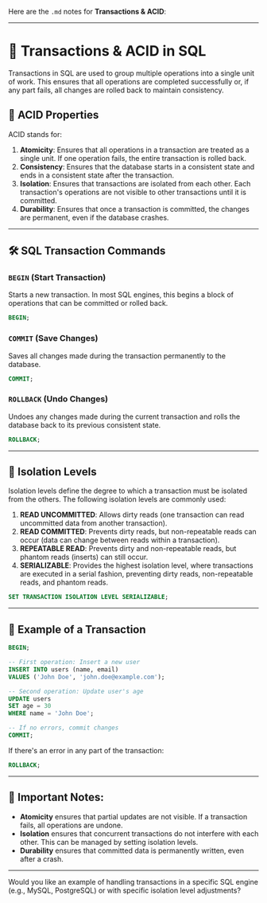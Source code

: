 Here are the `.md` notes for **Transactions & ACID**:

---

# 🏦 Transactions & ACID in SQL

Transactions in SQL are used to group multiple operations into a single unit of work. This ensures that all operations are completed successfully or, if any part fails, all changes are rolled back to maintain consistency.

## 🔑 ACID Properties

ACID stands for:

1. **Atomicity**: Ensures that all operations in a transaction are treated as a single unit. If one operation fails, the entire transaction is rolled back.
2. **Consistency**: Ensures that the database starts in a consistent state and ends in a consistent state after the transaction.
3. **Isolation**: Ensures that transactions are isolated from each other. Each transaction's operations are not visible to other transactions until it is committed.
4. **Durability**: Ensures that once a transaction is committed, the changes are permanent, even if the database crashes.

---

## 🛠️ SQL Transaction Commands

### `BEGIN` (Start Transaction)

Starts a new transaction. In most SQL engines, this begins a block of operations that can be committed or rolled back.

```sql
BEGIN;
```

### `COMMIT` (Save Changes)

Saves all changes made during the transaction permanently to the database.

```sql
COMMIT;
```

### `ROLLBACK` (Undo Changes)

Undoes any changes made during the current transaction and rolls the database back to its previous consistent state.

```sql
ROLLBACK;
```

---

## 🧪 Isolation Levels

Isolation levels define the degree to which a transaction must be isolated from the others. The following isolation levels are commonly used:

1. **READ UNCOMMITTED**: Allows dirty reads (one transaction can read uncommitted data from another transaction).
2. **READ COMMITTED**: Prevents dirty reads, but non-repeatable reads can occur (data can change between reads within a transaction).
3. **REPEATABLE READ**: Prevents dirty and non-repeatable reads, but phantom reads (inserts) can still occur.
4. **SERIALIZABLE**: Provides the highest isolation level, where transactions are executed in a serial fashion, preventing dirty reads, non-repeatable reads, and phantom reads.

```sql
SET TRANSACTION ISOLATION LEVEL SERIALIZABLE;
```

---

## 🛑 Example of a Transaction

```sql
BEGIN;

-- First operation: Insert a new user
INSERT INTO users (name, email) 
VALUES ('John Doe', 'john.doe@example.com');

-- Second operation: Update user's age
UPDATE users 
SET age = 30 
WHERE name = 'John Doe';

-- If no errors, commit changes
COMMIT;
```

If there's an error in any part of the transaction:

```sql
ROLLBACK;
```

---

## 🚨 Important Notes:

* **Atomicity** ensures that partial updates are not visible. If a transaction fails, all operations are undone.
* **Isolation** ensures that concurrent transactions do not interfere with each other. This can be managed by setting isolation levels.
* **Durability** ensures that committed data is permanently written, even after a crash.

---

Would you like an example of handling transactions in a specific SQL engine (e.g., MySQL, PostgreSQL) or with specific isolation level adjustments?

